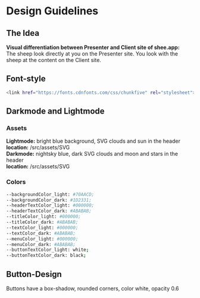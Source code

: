 # Design Guidelines

## The Idea

**Visual differentiation between Presenter and Client site of shee.app:** <br>
The sheep look directly at you on the Presenter site.
You look with the sheep at the content on the Client site.

## Font-style
```sh
<link href="https://fonts.cdnfonts.com/css/chunkfive" rel="stylesheet">
```

## Darkmode and Lightmode

### Assets
**Lightmode:** bright blue background, SVG clouds and sun in the header <br>
**location:** /src/assets/SVG <br>
**Darkmode:** nightsky blue, dark SVG clouds and moon and stars in the header <br>
**location:** /src/assets/SVG <br>

### Colors
```sh
--backgroundColor_light: #70AACD;
--backgroundColor_dark: #1D2331;
--headerTextColor_light: #000000;
--headerTextColor_dark: #ABABAB;
--titleColor_light: #000000;
--titleColor_dark: #ABABAB;
--textColor_light: #000000;
--textColor_dark: #ABABAB;
--menuColor_light: #000000;
--menuColor_dark: #ABABAB;
--buttonTextColor_light: white;
--buttonTextColor_dark: black;
```
## Button-Design
Buttons have a box-shadow, rounded corners, color white, opacity 0.6

